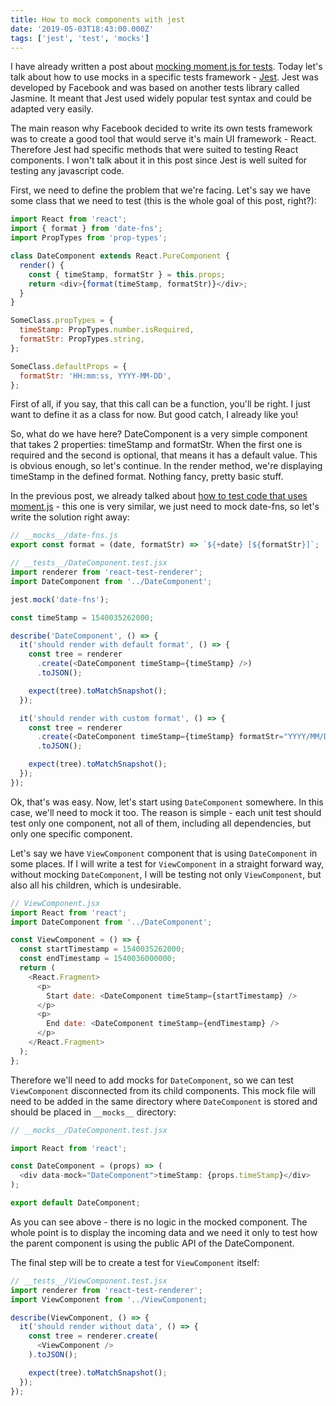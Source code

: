 ```yaml
---
title: How to mock components with jest
date: '2019-05-03T18:43:00.000Z'
tags: ['jest', 'test', 'mocks']
---
```


I have already written a post about [mocking moment.js for tests](https://artemdemo.com/blog/20181105-test-code-with-momentjs/). Today let's talk about how to use mocks in a specific tests framework - [Jest](https://jestjs.io/). Jest was developed by Facebook and was based on another tests library called Jasmine. It meant that Jest used widely popular test syntax and could be adapted very easily.

<!-- end -->

The main reason why Facebook decided to write its own tests framework was to create a good tool that would serve it's main UI framework - React. Therefore Jest had specific methods that were suited to testing React components. I won't talk about it in this post since Jest is well suited for testing any javascript code.

First, we need to define the problem that we're facing. Let's say we have some class that we need to test (this is the whole goal of this post, right?):

```javascript
import React from 'react';
import { format } from 'date-fns';
import PropTypes from 'prop-types';

class DateComponent extends React.PureComponent {
  render() {
    const { timeStamp, formatStr } = this.props;
    return <div>{format(timeStamp, formatStr)}</div>;
  }
}

SomeClass.propTypes = {
  timeStamp: PropTypes.number.isRequired,
  formatStr: PropTypes.string,
};

SomeClass.defaultProps = {
  formatStr: 'HH:mm:ss, YYYY-MM-DD',
};
```

First of all, if you say, that this call can be a function, you'll be right. I just want to define it as a class for now. But good catch, I already like you!

So, what do we have here? DateComponent is a very simple component that takes 2 properties: timeStamp and formatStr. When the first one is required and the second is optional, that means it has a default value. This is obvious enough, so let's continue. In the render method, we're displaying timeStamp in the defined format. Nothing fancy, pretty basic stuff.

In the previous post, we already talked about [how to test code that uses moment.js](https://artemdemo.com/blog/20181105-test-code-with-momentjs/) - this one is very similar, we just need to mock date-fns, so let's write the solution right away:

```javascript
// __mocks__/date-fns.js
export const format = (date, formatStr) => `${+date} [${formatStr}]`;

// __tests__/DateComponent.test.jsx
import renderer from 'react-test-renderer';
import DateComponent from '../DateComponent';

jest.mock('date-fns');

const timeStamp = 1540035262000;

describe('DateComponent', () => {
  it('should render with default format', () => {
    const tree = renderer
      .create(<DateComponent timeStamp={timeStamp} />)
      .toJSON();

    expect(tree).toMatchSnapshot();
  });

  it('should render with custom format', () => {
    const tree = renderer
      .create(<DateComponent timeStamp={timeStamp} formatStr="YYYY/MM/DD" />)
      .toJSON();

    expect(tree).toMatchSnapshot();
  });
});
```

Ok, that's was easy. Now, let's start using `DateComponent` somewhere. In this case, we'll need to mock it too. The reason is simple - each unit test should test only one component, not all of them, including all dependencies, but only one specific component.

Let's say we have `ViewComponent` component that is using `DateComponent` in some places. If I will write a test for `ViewComponent` in a straight forward way, without mocking `DateComponent`, I will be testing not only `ViewComponent`, but also all his children, which is undesirable.

```javascript
// ViewComponent.jsx
import React from 'react';
import DateComponent from '../DateComponent';

const ViewComponent = () => {
  const startTimestamp = 1540035262000;
  const endTimestamp = 1540036000000;
  return (
    <React.Fragment>
      <p>
        Start date: <DateComponent timeStamp={startTimestamp} />
      </p>
      <p>
        End date: <DateComponent timeStamp={endTimestamp} />
      </p>
    </React.Fragment>
  );
};
```

Therefore we'll need to add mocks for `DateComponent`, so we can test `ViewComponent` disconnected from its child components. This mock file will need to be added in the same directory where `DateComponent` is stored and should be placed in `__mocks__` directory:

```javascript
// __mocks__/DateComponent.test.jsx

import React from 'react';

const DateComponent = (props) => (
  <div data-mock="DateComponent">timeStamp: {props.timeStamp}</div>
);

export default DateComponent;
```

As you can see above - there is no logic in the mocked component. The whole point is to display the incoming data and we need it only to test how the parent component is using the public API of the DateComponent.

The final step will be to create a test for `ViewComponent` itself:

```javascript
// __tests__/ViewComponent.test.jsx
import renderer from 'react-test-renderer';
import ViewComponent from '../ViewComponent;

describe(ViewComponent, () => {
  it('should render without data', () => {
    const tree = renderer.create(
      <ViewComponent />
    ).toJSON();

    expect(tree).toMatchSnapshot();
  });
});
```

